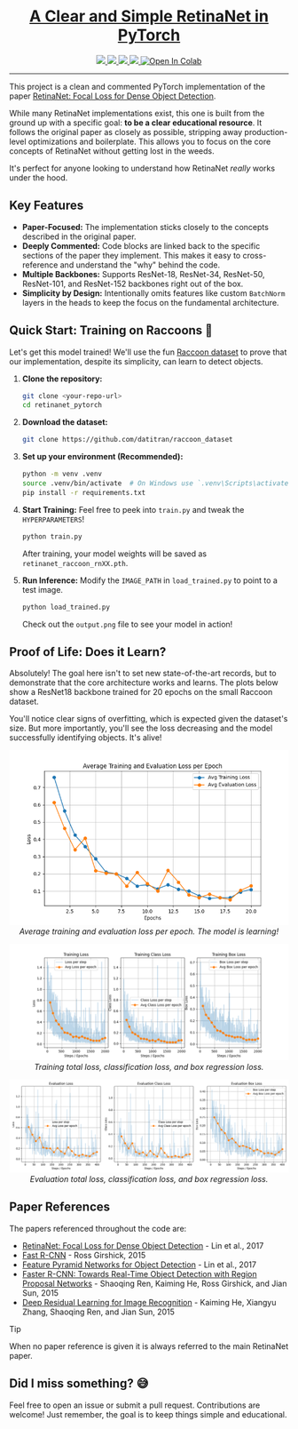 <div id="top"></div>

<h1 align="center">
    <a href="https://github.com/Armaggheddon/retinanet_demystified">A Clear and Simple RetinaNet in PyTorch</a>
</h1>
<p align="center">
    <a href="https://github.com/Armaggheddon/retinanet_demystified/commits/master">
    <img src="https://img.shields.io/github/last-commit/Armaggheddon/retinanet_demystified">
    </a>
    <a href="https://github.com/Armaggheddon/retinanet_demystified">
    <img src="https://img.shields.io/badge/Maintained-yes-green.svg">
    </a>
    <a href="https://github.com/Armaggheddon/retinanet_demystified/issues">
    <img src="https://img.shields.io/github/issues/Armaggheddon/retinanet_demystified">
    </a>
    <a href="https://github.com/Armaggheddon/retinanet_demystified/blob/master/LICENSE">
    <img src="https://img.shields.io/github/license/Armaggheddon/retinanet_demystified">
    </a>
    <a target="_blank" href="https://colab.research.google.com/github/Armaggheddon/retinanet_demystified/blob/main/run_in_colab.ipynb">
    <img src="https://colab.research.google.com/assets/colab-badge.svg" alt="Open In Colab"/>
    </a>

---


This project is a clean and commented PyTorch implementation of the paper [RetinaNet: Focal Loss for Dense Object Detection](https://arxiv.org/abs/1708.02002).

While many RetinaNet implementations exist, this one is built from the ground up with a specific goal: **to be a clear educational resource**. It follows the original paper as closely as possible, stripping away production-level optimizations and boilerplate. This allows you to focus on the core concepts of RetinaNet without getting lost in the weeds.

It's perfect for anyone looking to understand how RetinaNet *really* works under the hood.

## Key Features

*   **Paper-Focused:** The implementation sticks closely to the concepts described in the original paper.
*   **Deeply Commented:** Code blocks are linked back to the specific sections of the paper they implement. This makes it easy to cross-reference and understand the "why" behind the code.
*   **Multiple Backbones:** Supports ResNet-18, ResNet-34, ResNet-50, ResNet-101, and ResNet-152 backbones right out of the box.
*   **Simplicity by Design:** Intentionally omits features like custom `BatchNorm` layers in the heads to keep the focus on the fundamental architecture.

## Quick Start: Training on Raccoons 🦝

Let's get this model trained! We'll use the fun [Raccoon dataset](https://github.com/datitran/raccoon_dataset) to prove that our implementation, despite its simplicity, can learn to detect objects.

1.  **Clone the repository:**
    ```bash
    git clone <your-repo-url>
    cd retinanet_pytorch
    ```

2.  **Download the dataset:**
    ```bash
    git clone https://github.com/datitran/raccoon_dataset
    ```

3.  **Set up your environment (Recommended):**
    ```bash
    python -m venv .venv
    source .venv/bin/activate  # On Windows use `.venv\Scripts\activate`
    pip install -r requirements.txt
    ```

4.  **Start Training:**
    Feel free to peek into `train.py` and tweak the `HYPERPARAMETERS`!
    ```bash
    python train.py
    ```
    After training, your model weights will be saved as `retinanet_raccoon_rnXX.pth`.

5.  **Run Inference:**
    Modify the `IMAGE_PATH` in `load_trained.py` to point to a test image.
    ```bash
    python load_trained.py
    ```
    Check out the `output.png` file to see your model in action!

## Proof of Life: Does it Learn?

Absolutely! The goal here isn't to set new state-of-the-art records, but to demonstrate that the core architecture works and learns. The plots below show a ResNet18 backbone trained for 20 epochs on the small Raccoon dataset.

You'll notice clear signs of overfitting, which is expected given the dataset's size. But more importantly, you'll see the loss decreasing and the model successfully identifying objects. It's alive!

<p align="center">
    <img src="./plots/train_eval_avg_loss.png" alt="Train/Eval trend" width="600">
    <br><em>Average training and evaluation loss per epoch. The model is learning!</em>
</p>
<p align="center">
  <img src="./plots/training_metrics.png" alt="Train loss" width="600">
  <br><em>Training total loss, classification loss, and box regression loss.</em>
</p>
<p align="center">
  <img src="./plots/evaluation_loss_metrics.png" alt="Eval loss" width="600">
  <br><em>Evaluation total loss, classification loss, and box regression loss.</em>
</p>

## Paper References

The papers referenced throughout the code are:
*   [RetinaNet: Focal Loss for Dense Object Detection](https://arxiv.org/abs/1708.02002) - Lin et al., 2017
*  [Fast R-CNN](https://arxiv.org/abs/1504.08083) - Ross Girshick, 2015
*  [Feature Pyramid Networks for Object Detection](https://arxiv.org/abs/1612.03144) - Lin et al., 2017
* [Faster R-CNN: Towards Real-Time Object
Detection with Region Proposal Networks](https://arxiv.org/abs/1506.01497) - Shaoqing Ren, Kaiming He, Ross Girshick, and Jian Sun, 2015
* [Deep Residual Learning for Image Recognition](https://arxiv.org/abs/1512.03385) - Kaiming He, Xiangyu Zhang, Shaoqing Ren, and Jian Sun, 2015

> [!TIP] 
> When no paper reference is given it is always referred to the main RetinaNet paper.

## Did I miss something? 😅

Feel free to open an issue or submit a pull request. Contributions are welcome! Just remember, the goal is to keep things simple and educational.
